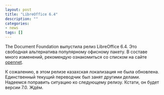 ```yaml
---
layout: post
title: "LibreOffice 6.4"
description: ""
categories:
- news
tags: []
---
```


The Document Foundation выпустила релиз LibreOffice 6.4. Это свободная альтернатива популярному офисному пакету.
В составе много изменений, рекомендую ознакомиться со списком на сайте [opennet](http://www.opennet.ru/opennews/art.shtml?num=52273).

К сожалению, в этом релизе казахская локализация не была обновлена. Единственный текущий переводчик был занят другими делами.
Надеемся поправить ситуацию ко следующему релизу. Кстати, он будет версии 7.0. Ждём.
